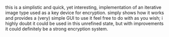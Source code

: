 this is a simplistic and quick, yet interesting, implementation of an iterative image type used
as a key device for encryption. simply shows how it works and provides a (very) simple GUI to use it
feel free to do with as you wish; i highly doubt it could be used in this unrefined state, but with improvements it could definitely be a strong encryption system.
